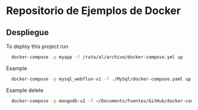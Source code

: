 
# Repositorio de Ejemplos de Docker




## Despliegue

To deploy this project run

```bash
  docker-compose -p myapp -f /ruta/al/archivo/docker-compose.yml up
```

Example

```bash
  docker-compose -p mysql_webflux-v1 -f ./MySql/docker-compose.yaml up -d
```

Example delete

```bash
  docker-compose -p mongodb-v2 -f ~/Documents/Fuentes/GitHub/docker-compose-example/MongoDB/docker-compose.v2.yml down
```
